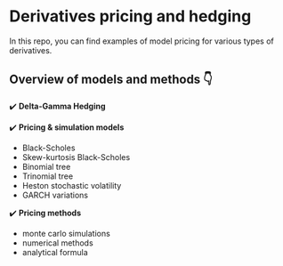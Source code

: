 # Derivatives pricing and hedging 

In this repo, you can find examples of model pricing for various types of derivatives. 

## Overview of models and methods 👇

✔️ **Delta-Gamma Hedging**

✔️ **Pricing & simulation models**

- Black-Scholes
- Skew-kurtosis Black-Scholes
- Binomial tree
- Trinomial tree
- Heston stochastic volatility
- GARCH variations

✔️ **Pricing methods**
- monte carlo simulations
- numerical methods
- analytical formula

